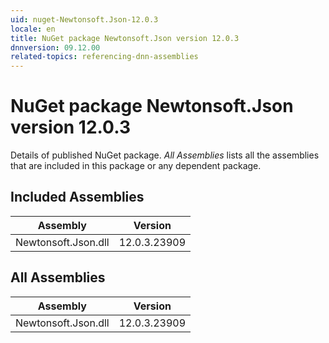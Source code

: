 ```yaml
---
uid: nuget-Newtonsoft.Json-12.0.3
locale: en
title: NuGet package Newtonsoft.Json version 12.0.3
dnnversion: 09.12.00
related-topics: referencing-dnn-assemblies
---
```


# NuGet package Newtonsoft.Json version 12.0.3
Details of published NuGet package.
*All Assemblies* lists all the assemblies that are included in this package or any dependent package.

## Included Assemblies

|Assembly|Version|
|---|---|
|Newtonsoft.Json.dll|12.0.3.23909|

## All Assemblies

|Assembly|Version|
|---|---|
|Newtonsoft.Json.dll|12.0.3.23909|

